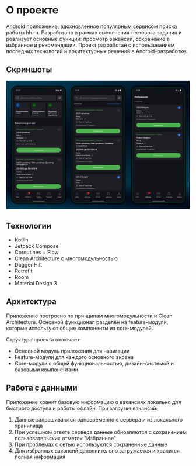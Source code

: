 # О проекте

Android приложение, вдохновлённое популярным сервисом поиска работы hh.ru. Разработано в рамках выполнения тестового задания и реализует основные функции: просмотр вакансий, сохранение в избранное и рекомендации. Проект разработан с использованием последних технологий и архитектурных решений в Android-разработке.

## Скриншоты
![](screens.jpg)

## Технологии
- Kotlin
- Jetpack Compose
- Coroutines + Flow
- Clean Architecture с многомодульностью
- Dagger Hilt
- Retrofit
- Room
- Material Design 3

## Архитектура
Приложение построено по принципам многомодульности и Clean Architecture. Основной функционал разделён на feature-модули, которые используют общие компоненты из core-модулей.

Структура проекта включает:
- Основной модуль приложения для навигации
- Feature-модули для каждого основного экрана
- Core-модули с общей функциональностью, дизайн-системой и базовыми компонентами

## Работа с данными
Приложение хранит базовую информацию о вакансиях локально для быстрого доступа и работы офлайн. При загрузке вакансий:

1. Данные запрашиваются одновременно с сервера и из локального хранилища
2. При успешном ответе сервера данные обновляются с сохранением пользовательских отметок "Избранное"
3. При проблемах с сетью используются сохраненные данные
4. Для избранных вакансий дополнительно загружается и хранится полная информация

